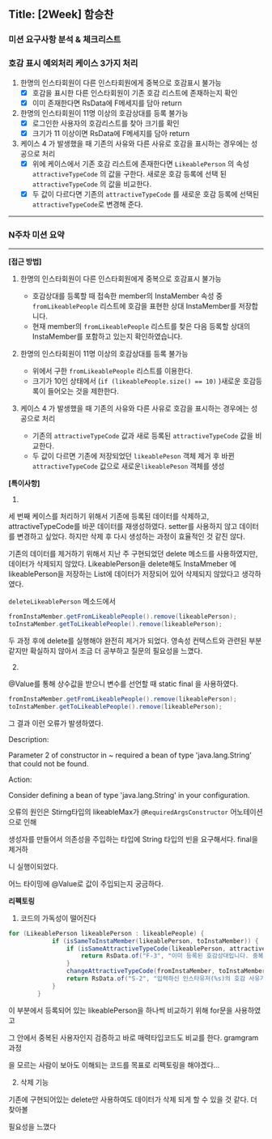 ## Title: [2Week] 함승찬

### 미션 요구사항 분석 & 체크리스트

### 호감 표시 예외처리 케이스 3가지 처리

1. 한명의 인스타회원이 다른 인스타회원에게 중복으로 호감표시 불가능
    - [x]  호감을 표시한 다른 인스타회원이 기존 호감 리스트에 존재하는지 확인
    - [x]  이미 존재한다면 RsData에 F메세지를 담아 return
2. 한명의 인스타회원이 11명 이상의 호감상대를 등록 불가능
    - [x]  로그인한 사용자의 호감리스트를 찾아 크기를 확인
    - [x]  크기가 11 이상이면 RsData에 F메세지를 담아 return
3. 케이스 4 가 발생했을 때 기존의 사유와 다른 사유로 호감을 표시하는 경우에는 성공으로 처리
    - [x]  위에 케이스에서 기존 호감 리스트에 존재한다면 `LikeablePerson` 의 속성 `attractiveTypeCode` 의 값을 구한다. 새로운 호감 등록에 선택
      된 `attractiveTypeCode` 의 값을 비교한다.
    - [x]  두 값이 다르다면 기존의 `attractiveTypeCode` 를 새로운 호감 등록에 선택된`attractiveTypeCode`로 변경해 준다.

---

### N주차 미션 요약

---

**[접근 방법]**

1. 한명의 인스타회원이 다른 인스타회원에게 중복으로 호감표시 불가능
    - 호감상대를 등록할 때 접속한 member의 InstaMember 속성 중  `fromLikeablePeople` 리스트에 호감을 표현한 상대 InstaMember를 저장합니다.
    - 현재 member의 `fromLikeablePeople` 리스트를 찾은 다음 등록할 상대의 InstaMember를 포함하고 있는지 확인하였습니다.

2. 한명의 인스타회원이 11명 이상의 호감상대를 등록 불가능
    - 위에서 구한 `fromLikeablePeople` 리스트를 이용한다.
    - 크기가 10인 상태에서 (`if (likeablePeople.size() == 10)` )새로운 호감등록이 들어오는 것을 제한한다.

3. 케이스 4 가 발생했을 때 기존의 사유와 다른 사유로 호감을 표시하는 경우에는 성공으로 처리
    - 기존의 `attractiveTypeCode` 값과 새로 등록된  `attractiveTypeCode` 값을 비교한다.
    - 두 값이 다르면 기존에 저장되었던 `likeablePeson`  객체 제거 후 바뀐 `attractiveTypeCode` 값으로 새로운`likeablePeson` 객체를 생성

**[특이사항]**

1.

세 번째 케이스를 처리하기 위해서 기존에 등록된 데이터를 삭제하고, attractiveTypeCode를 바꾼 데이터를 재생성하였다. setter를 사용하지 않고 데이터를 변경하고 싶었다. 하지만 삭제 후 다시
생성하는 과정이 효율적인 것 같진 않다.

기존의 데이터를 제거하기 위해서 지난 주 구현되었던 delete 메소드를 사용하였지만, 데이터가 삭제되지 않았다. LikeablePerson을 delete해도 InstaMmeber 에 likeablePerson을
저장하는 List에 데이터가 저장되어 있어 삭제되지 않았다고 생각하였다.

`deleteLikeablePerson` 메소드에서

```java
fromInstaMember.getFromLikeablePeople().remove(likeablePerson);
toInstaMember.getToLikeablePeople().remove(likeablePerson);
```

두 과정 후에 delete를 실행해야 완전히 제거가 되었다. 영속성 컨텍스트와 관련된 부분 같지만 확실하지 않아서 조금 더 공부하고 질문의 필요성을 느꼈다.

2.

@Value를 통해 상수값을 받으니 변수를 선언할 때 static final 을 사용하였다.

```java
fromInstaMember.getFromLikeablePeople().remove(likeablePerson);
toInstaMember.getToLikeablePeople().remove(likeablePerson);
```

그 결과 이런 오류가 발생하였다.

Description:

Parameter 2 of constructor in ~ required a bean of type 'java.lang.String' that could not be found.

Action:

Consider defining a bean of type 'java.lang.String' in your configuration.

오류의 원인은 Stirng타입의 likeableMax가 `@RequiredArgsConstructor` 어노테이션으로 인해

생성자를 만들어서 의존성을 주입하는 타입에 String 타입의 빈을 요구해서다. final을 제거하

니 실행이되었다.

어느 타이밍에 @Value로 값이 주입되는지 궁금하다.

**리펙토링**

1. 코드의 가독성이 떨어진다

```java
for (LikeablePerson likeablePerson : likeablePeople) {
            if (isSameToInstaMember(likeablePerson, toInstaMember)) {
                if (isSameAttractiveTypeCode(likeablePerson, attractiveTypeCode)) {
                    return RsData.of("F-3", "이미 등록된 호감상대입니다. 중복해서 호감상대로 등록할 수 없습니다");
                }
                changeAttractiveTypeCode(fromInstaMember, toInstaMember, likeablePerson,attractiveTypeCode);
                return RsData.of("S-2", "입력하신 인스타유저(%s)의 호감 사유가 변경되었습니다.".formatted(username), likeablePerson);
            }
        }
```

이 부분에서 등록되어 있는 likeablePerson을 하나씩 비교하기 위해 for문을 사용하였고

그 안에서 중복된 사용자인지 검증하고 바로 매력타입코드도 비교를 한다. gramgram 과정

을 모르는 사람이 보아도 이해되는 코드를 목표로 리펙토링을 해야겠다…

2. 삭제 기능

기존에 구현되어있는 delete만 사용하여도 데이터가 삭제 되게 할 수 있을 것 같다. 더 찾아볼

필요성을 느꼈다